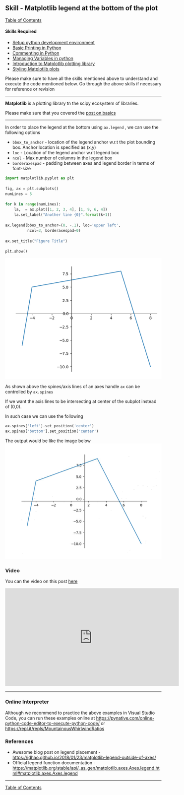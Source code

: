 ## Skill - Matplotlib legend at the bottom of the plot
[Table of Contents](https://nagasudhir.blogspot.com/2020/04/taming-python-table-of-contents.html)
#### Skills Required
* [Setup python development environment](https://nagasudhir.blogspot.com/2020/04/setup-python-development-environment_14.html)
* [Basic Printing in Python](https://nagasudhir.blogspot.com/2020/04/basic-printing-in-python.html)
* [Commenting in Python](https://nagasudhir.blogspot.com/2020/04/comments-in-python.html)
* [Managing Variables in python](https://nagasudhir.blogspot.com/2020/04/managing-variables-in-python.html)
* [Introduction to Matplotlib plotting library](https://nagasudhir.blogspot.com/2020/05/intro-to-matplotlib.html)
* [Styling Matplotlib plots](https://nagasudhir.blogspot.com/2020/05/styling-matplotlib-plots.html)

Please make sure to have all the skills mentioned above to understand and execute the code mentioned below. Go through the above skills if necessary for reference or revision

<hr/>

**Matplotlib** is a plotting library tn the scipy ecosystem of libraries.

Please make sure that you covered the [post on basics](https://nagasudhir.blogspot.com/2020/05/intro-to-matplotlib.html)
<hr/>

In order to place the legend at the bottom using `ax.legend` , we can use the following options

* `bbox_to_anchor` - location of the legend anchor w.r.t the plot bounding box. Anchor location is specified as (x,y)
* `loc` - Location of the legend anchor w.r.t legend box
* `ncol` - Max number of columns in the legend box
* `borderaxespad` - padding between axes and legend border in terms of font-size

```python
import matplotlib.pyplot as plt

fig, ax = plt.subplots()
numLines = 5

for k in range(numLines):
    la,  = ax.plot([1, 2, 3, 4], [1, 9, 6, 4])
    la.set_label("Another line {0}".format(k+1))

ax.legend(bbox_to_anchor=(0, -.1), loc='upper left',
          ncol=3, borderaxespad=0)

ax.set_title("Figure Title")

plt.show()
```

![matplotlib_center_axes_demo](https://github.com/nagasudhirpulla/taming_python/raw/master/blog/skills/assets/img/matplotlib_center_axes_0_0_demo.PNG)

As shown above the spines/axis lines of an axes handle `ax` can be controlled by `ax.spines`

If we want the axis lines to be intersecting at center of the subplot instead of (0,0). 

In such case we can use the following 
```python
ax.spines['left'].set_position('center')
ax.spines['bottom'].set_position('center')
```
The output would be like the image below
![matplotlib_center_axes_demo](https://github.com/nagasudhirpulla/taming_python/raw/master/blog/skills/assets/img/matplotlib_center_axes_demo.PNG)

### Video
You can the video on this post [here](https://youtu.be/qzFOFP1hxvg)

<iframe width="560" height="315" src="https://www.youtube.com/embed/qzFOFP1hxvg" title="YouTube video player" frameborder="0" allow="accelerometer; autoplay; clipboard-write; encrypted-media; gyroscope; picture-in-picture" allowfullscreen></iframe>
<hr/>

### Online Interpreter
Although we recommend to practice the above examples in Visual Studio Code, you can run these examples online at https://pynative.com/online-python-code-editor-to-execute-python-code/ or https://repl.it/repls/MountainousWhirlwindRatios

### References
* Awesome blog post on legend placement - https://jdhao.github.io/2018/01/23/matplotlib-legend-outside-of-axes/
* Official legend function documentation - https://matplotlib.org/stable/api/_as_gen/matplotlib.axes.Axes.legend.html#matplotlib.axes.Axes.legend

<hr/>

[Table of Contents](https://nagasudhir.blogspot.com/2020/04/taming-python-table-of-contents.html)




<!--stackedit_data:
eyJoaXN0b3J5IjpbLTIxNDcxNjkxMzUsNzgzOTcwMzQ2LDEwNT
YxNzQ3NzIsMTgwODExNzUyOSw0NTE2NjAwNDcsMTA2OTk4MTE4
MF19
-->